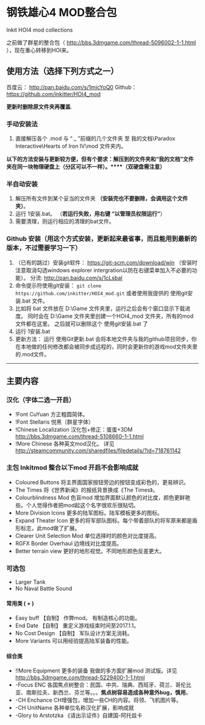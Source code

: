 # 钢铁雄心4 MOD整合包

  Inkit HOI4 mod collections

  之前做了群星的整合包（ <http://bbs.3dmgame.com/thread-5096002-1-1.html> ），现在重心转移到HOI来。

## 使用方法（选择下列方式之一）

百度云： <http://pan.baidu.com/s/1micYoQ0>
Github： <https://github.com/inkitter/HOI4_mod>

**更新时删除原文件夹再覆盖**.

### 手动安装法

1. 直接解压各个 .mod 与 “ _ ”前缀的几个文件夹 至 我的文档\Paradox Interactive\Hearts of Iron IV\mod 文件夹内。

**以下的方法安装与更新较方便，但有个要求：解压到的文件夹和“我的文档”文件夹在同一块物理硬盘上（分区可以不一样）。****（双硬盘需注意）**

### 半自动安装

1. 解压所有文件到某个妥当的文件夹 **（安装完也不要删除，会调用这个文件夹）**。
1. 运行 1安装.bat。 （**若运行失败，用右键 “以管理员权限运行”**）
1. 需要清理，则运行相应的清理的bat文件。

### Github 安装（用这个方式安装，更新起来最省事，而且能用到最新的版本，不过需要学习一下）

1. （已有的跳过）安装git软件： <https://git-scm.com/download/win> （安装时注意取消勾选windows explorer intergration以防在右键菜单加入不必要的功能）。 分流: <http://pan.baidu.com/s/1cLsbaI>
1. 命令提示符使用git安装： `git clone https://github.com/inkitter/HOI4_mod.git` 或者使用我提供的 使用git安装.bat 文件。
1. 比如将 bat 文件放在 D:\Game 文件夹里，运行之后会有个窗口显示下载进度。 同时会在 D:\Game 文件夹里创建一个HOI4_mod 文件夹，所有的mod文件都在这里。 之后就可以删除这个 使用git安装.bat 了
1. 运行 1安装.bat 
1. 更新方法： 运行 使用Git更新.bat 会将本地文件夹与我的github项目同步，你在本地做的任何修改都会被同步成远程的，同时会更新你的游戏mod文件夹里的.mod文件。

--------

## 主要内容

### 汉化（字体二选一开启）

* !Font CuYuan 方正粗圆简体。
* !Font Stellaris 悦黑（群星字体）
* !Chinese Localization 汉化包+修正：蛋蛋+3DM <http://bbs.3dmgame.com/thread-5108660-1-1.html>
* !More Chinese 各种英文mod汉化。 详见 http://steamcommunity.com/sharedfiles/filedetails/?id=718761142

### 主包 Inkitmod 整合以下mod 开启不会影响成就

* Coloured Buttons 将主界面国家按钮旁边的按钮变成彩色的，更易辨识。
* The Times 将《世界新闻》的报纸背景换成《The Times》。
* Colourblindness Mod 色盲mod 增加界面默认颜色的对比度，颜色更鲜艳些。个人觉得作者把mod起这个名字很欢乐很贴切。
* More Division Icons 更多的陆军图标。陆军模板更多的图标。
* Expand Theater Icon 更多的将军部队图标。每个带着部队的将军原来都是盾形标志，此mod做了扩展。
* Clearer Unit Selection Mod 单位选择时的颜色对比度提高。
* RGFX Border Overhaul 边境线对比度提高。
* Better terrain view 更好的地形视觉。不同地形颜色反差更大。

### 可选包
* Larger Tank
* No Naval Battle Sound
#### 常用类 ( + )

* Easy buff 【自制】 作弊mod。 有制造核心的功能。
* End Date 【自制】 重定义游戏结束时间至2017.1.1。
* No Cost Design 【自制】 军队设计方案无消耗。
* More Variants 可以用经验提高陆军装备的性能。

#### 综合类

* !!More Equipment 更多的装备 我做的多方面扩展mod 测试版。详见 http://bbs.3dmgame.com/thread-5229400-1-1.html
* -Focus ENC 各国焦点树整合：民国、中共、瑞典、西班牙、荷兰、哥伦比亚、南斯拉夫、新西兰、芬兰等。。。**焦点树容易造成各种意外bug，慎用**。
* -CH Enchance CH增强包，增加一些CH的内容。将领、飞机图片等。
* -CH UnitName 各种单位名称汉化扩展，影响成就
* -Glory to Arstotzka 《请出示证件》自建国-阿托兹卡
